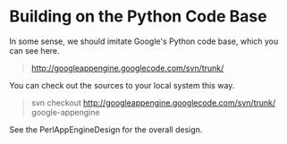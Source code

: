 # Building on the Python Code Base #

In some sense, we should imitate Google's Python code base, which you can see here.

> http://googleappengine.googlecode.com/svn/trunk/

You can check out the sources to your local system this way.

> svn checkout http://googleappengine.googlecode.com/svn/trunk/ google-appengine

See the PerlAppEngineDesign for the overall design.